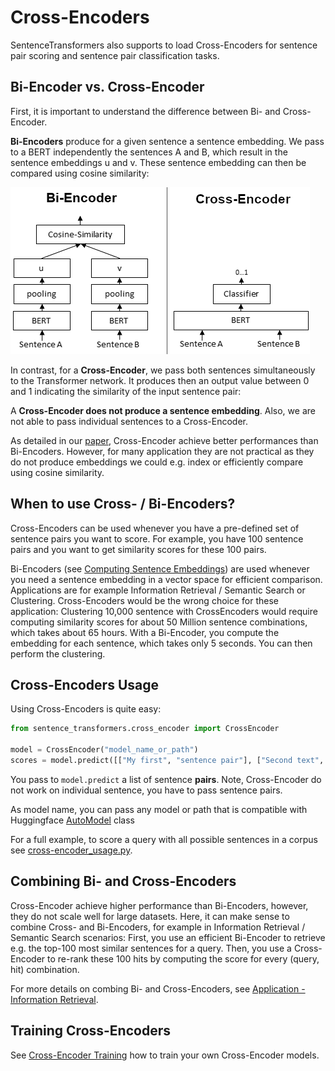 # Cross-Encoders
SentenceTransformers also supports to load Cross-Encoders for sentence pair scoring and sentence pair classification tasks.


## Bi-Encoder vs. Cross-Encoder

First, it is important to understand the difference between Bi- and Cross-Encoder.

**Bi-Encoders** produce for a given sentence a sentence embedding. We pass to a BERT independently the sentences A and B, which result in the sentence embeddings u and v. These sentence embedding can then be compared using cosine similarity:

![BiEncoder](https://raw.githubusercontent.com/UKPLab/sentence-transformers/master/docs/img/Bi_vs_Cross-Encoder.png)


In contrast, for a **Cross-Encoder**,  we pass both sentences simultaneously to the Transformer network. It produces then an output value between 0 and 1 indicating the similarity of the input sentence pair: 



A **Cross-Encoder does not produce a sentence embedding**. Also, we are not able to pass individual sentences to a Cross-Encoder.

As detailed in our [paper](https://arxiv.org/abs/1908.10084), Cross-Encoder achieve better performances than Bi-Encoders. However, for many application they are not practical as they do not produce embeddings we could e.g. index or efficiently compare using cosine similarity.


## When to use Cross- / Bi-Encoders?

Cross-Encoders can be used whenever you have a pre-defined set of sentence pairs you want to score. For example, you have 100 sentence pairs and you want to get similarity scores for these 100 pairs.


Bi-Encoders (see [Computing Sentence Embeddings](../computing-embeddings/README.md)) are used whenever you need a sentence embedding in a vector space for efficient comparison. Applications are for example Information Retrieval / Semantic Search or Clustering. Cross-Encoders would be the wrong choice for these application: Clustering 10,000 sentence with CrossEncoders would require computing similarity scores for about 50 Million sentence combinations, which takes about 65 hours. With a Bi-Encoder, you compute the embedding for each sentence, which takes only 5 seconds. You can then perform the clustering.


## Cross-Encoders Usage
Using Cross-Encoders is quite easy:
```python
from sentence_transformers.cross_encoder import CrossEncoder

model = CrossEncoder("model_name_or_path")
scores = model.predict([["My first", "sentence pair"], ["Second text", "pair"]])
```

You pass to `model.predict` a list of sentence **pairs**. Note, Cross-Encoder do not work on individual sentence, you have to pass sentence pairs.

As model name, you can pass any model or path that is compatible with Huggingface [AutoModel](https://huggingface.co/transformers/model_doc/auto.html) class


For a full example, to score a query with all possible sentences in a corpus see [cross-encoder_usage.py](cross-encoder_usage.py).





## Combining Bi- and Cross-Encoders
Cross-Encoder achieve higher performance than Bi-Encoders, however, they do not scale well for large datasets. Here, it can make sense to combine Cross- and Bi-Encoders, for example in Information Retrieval / Semantic Search scenarios: First, you use an efficient Bi-Encoder to retrieve e.g. the top-100 most similar sentences for a query. Then, you use a Cross-Encoder to re-rank these 100 hits by computing the score for every (query, hit) combination.

For more details on combing Bi- and Cross-Encoders, see [Application - Information Retrieval](../retrieve_rerank/README.md).

## Training Cross-Encoders 
See [Cross-Encoder Training](../../training/cross-encoder/README.md) how to train your own Cross-Encoder models.
